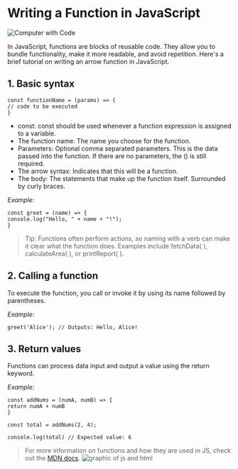 # Writing a Function in JavaScript

![Computer with Code](https://images.unsplash.com/photo-1587620962725-abab7fe55159?auto=format&fit=crop&q=80&w=1631&ixlib=rb-4.0.3&ixid=M3wxMjA3fDB8MHxwaG90by1wYWdlfHx8fGVufDB8fHx8fA%3D%3D)

In JavaScript, functions are blocks of reusable code. They allow you to bundle functionality, make it more readable, and avoid repetition. Here's a brief tutorial on writing an arrow function in JavaScript.

## 1. Basic syntax

```
const functionName = (params) => {
// code to be executed
}
```

- const: const should be used whenever a function expression is assigned to a variable.
- The function name: The name you choose for the function.
- Parameters: Optional comma separated parameters. This is the data passed into the function. If there are no parameters, the () is still required.
- The arrow syntax: Indicates that this will be a function.
- The body: The statements that make up the function itself. Surrounded by curly braces.

_Example_:

```
const greet = (name) => {
console.log("Hello, " + name + "!");
}
```

> Tip: Functions often perform actions, so naming with a verb can make it clear what the function does. Examples include fetchData( ), calculateArea( ), or printReport( ).

## 2. Calling a function

To execute the function, you call or invoke it by using its name followed by parentheses.

_Example_:

```
greet('Alice'); // Outputs: Hello, Alice!
```

## 3. Return values

Functions can process data input and output a value using the return keyword.

_Example_:

```
const addNums = (numA, numB) => {
return numA + numB
}

const total = addNums(2, 4);

console.log(total) // Expected value: 6
```

> For more information on functions and how they are used in JS, check out the [MDN docs](https://developer.mozilla.org/en-US/docs/Web/JavaScript/Guide/Functions).
![graphic of js and html](https://images.unsplash.com/photo-1667372393086-9d4001d51cf1?q=80&w=1032&auto=format&fit=crop&ixlib=rb-4.1.0&ixid=M3wxMjA3fDB8MHxwaG90by1wYWdlfHx8fGVufDB8fHx8fA%3D%3D)
